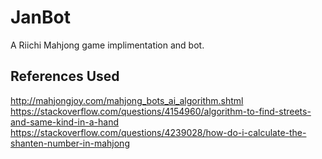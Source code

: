 # JanBot
A Riichi Mahjong game implimentation and bot.


## References Used
http://mahjongjoy.com/mahjong_bots_ai_algorithm.shtml
https://stackoverflow.com/questions/4154960/algorithm-to-find-streets-and-same-kind-in-a-hand
https://stackoverflow.com/questions/4239028/how-do-i-calculate-the-shanten-number-in-mahjong